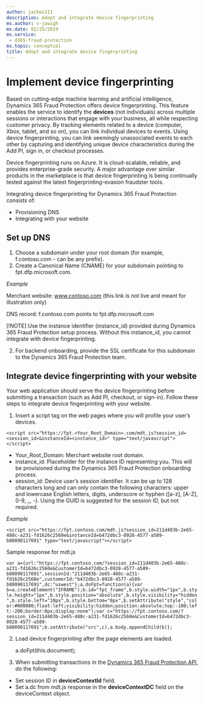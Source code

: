 ```yaml
---
author: jackwi111
description: Adopt and integrate device fingerprinting
ms.author: v-jowigh
ms.date: 02/25/2019
ms.service:
 - d365-fraud-protection
ms.topic: conceptual
title: Adopt and integrate device fingerprinting
---
```



# Implement device fingerprinting

Based on cutting-edge machine learning and artificial intelligence, Dynamics 365 Fraud Protection offers device fingerprinting. This feature enables the service to identify the **devices** (not individuals) across multiple sessions or interactions that engage with your business, all while respecting customer privacy. By tracking elements related to a device (computer, Xbox, tablet, and so on), you can link individual devices to events. Using device fingerprinting, you can link seemingly unassociated events to each other by capturing and identifying unique device characteristics during the Add PI, sign in, or checkout processes.

Device fingerprinting runs on Azure. It is cloud-scalable, reliable, and provides enterprise-grade security. A major advantage over similar products in the marketplace is that device fingerprinting is being continually tested against the latest fingerprinting-evasion fraudster tools.

Integrating device fingerprinting for Dynamics 365 Fraud Protection consists of:

- Provisioning DNS
- Integrating with your website

## Set up DNS

1.	Choose a subdomain under your root domain (for example, f.contoso.com - can be any prefix).
1. Create a Canonical Name (CNAME) for your subdomain pointing to fpt.dfp.microsoft.com.

*Example*

Merchant website: www.contoso.com (this link is not live and meant for illustration only)

DNS record: f.contoso.com points to fpt.dfp.microsoft.com

[!NOTE]
Use the instance identifier (instance_id) provided during Dynamics 365 Fraud Protection setup process. Without this instance_id, you cannot integrate with device fingerprinting.

2.	For backend onboarding, provide the SSL certificate for this subdomain to the Dynamics 365 Fraud Protection team.

## Integrate device fingerprinting with your website

Your web application should serve the device fingerprinting before submitting a transaction (such as Add PI, checkout, or sign-in). Follow these steps to integrate device fingerprinting with your website.

1.	Insert a script tag on the web pages where you will profile your user’s devices.

```<script src="https://fpt.<Your_Root_Domain>.com/mdt.js?session_id=<session_id>&instanceId=<instance_id>" type="text/javascript"></script>```

- Your_Root_Domain: Merchant website root domain.
- instance_id: Placeholder for the instance ID representing you. This will be provisioned during the Dynamics 365 Fraud Protection onboarding process.
- session_id: Device user’s session identifier. It can be up to 128 characters long and can only contain the following characters: upper and lowercase English letters, digits, underscore or hyphen ([a-z], [A-Z], 0-9, _, -). Using the GUID is suggested for the session ID, but not required.

*Example*

```<script src="https://fpt.contoso.com/mdt.js?session_id=211d403b-2e65-480c-a231-fd1626c2560e&instanceId=b472dbc3-0928-4577-a589-b80090117691" type="text/javascript"></script>```

Sample response for mdt.js

```var a={url:"https://fpt.contoso.com/?session_id=211d403b-2e65-480c-a231-fd1626c2560e&CustomerId=b472dbc3-0928-4577-a589-b80090117691",sessionId:"211d403b-2e65-480c-a231-fd1626c2560e",customerId:"b472dbc3-0928-4577-a589-b80090117691",dc:"uswest"};a.doFpt=function(a){var b=a.createElement("IFRAME");b.id="fpt_frame",b.style.width="1px",b.style.height="1px",b.style.position="absolute",b.style.visibility="hidden",b.style.left="10px",b.style.bottom="0px",b.setAttribute("style","color:#000000;float:left;visibility:hidden;position:absolute;top:-100;left:-200;border:0px;display:none");var c="https://fpt.contoso.com/?session_id=211d403b-2e65-480c-a231-fd1626c2560e&CustomerId=b472dbc3-0928-4577-a589-b80090117691";b.setAttribute("src",c),a.body.appendChild(b)};```

2. Load device fingerprinting after the page elements are loaded.

    a.doFpt(this.document);

3. When submitting transactions in the [Dynamics 365 Fraud Protection API](https://apidocs.microsoft.com/services), do the following:
 - Set session ID in **deviceContextId** field.
 - Set a.dc from mdt.js response in the **deviceContextDC** field on the deviceContext object.

